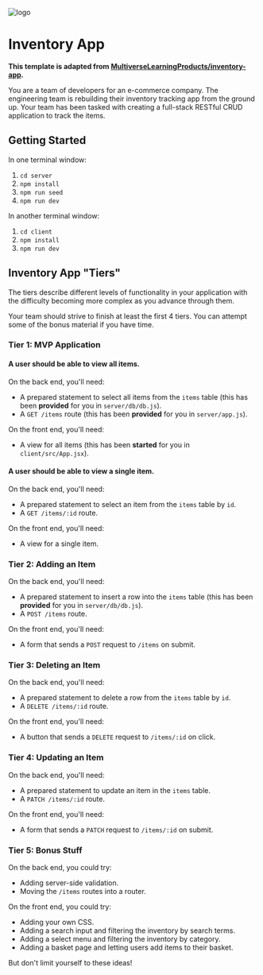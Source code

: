![logo](https://user-images.githubusercontent.com/44912347/202296600-c5f247d6-9616-49db-88f0-38433429d781.jpg)

# Inventory App

**This template is adapted from [MultiverseLearningProducts/inventory-app](https://github.com/MultiverseLearningProducts/inventory-app).**

You are a team of developers for an e-commerce company. The engineering team is rebuilding their inventory tracking app from the ground up. Your team has been tasked with creating a full-stack RESTful CRUD application to track the items.

## Getting Started

In one terminal window:

1. `cd server`
2. `npm install`
3. `npm run seed`
4. `npm run dev`

In another terminal window:

1. `cd client`
2. `npm install`
3. `npm run dev`

## Inventory App "Tiers"

The tiers describe different levels of functionality in your application with the difficulty becoming more complex as you advance through them.

Your team should strive to finish at least the first 4 tiers. You can attempt some of the bonus material if you have time.

### Tier 1: MVP Application

#### A user should be able to view all items.

On the back end, you'll need:

- A prepared statement to select all items from the `items` table (this has been **provided** for you in `server/db/db.js`).
- A `GET /items` route (this has been **provided** for you in `server/app.js`).

On the front end, you'll need:

- A view for all items (this has been **started** for you in `client/src/App.jsx`).

#### A user should be able to view a single item.

On the back end, you'll need:

- A prepared statement to select an item from the `items` table by `id`.
- A `GET /items/:id` route.

On the front end, you'll need:

- A view for a single item.

### Tier 2: Adding an Item

On the back end, you'll need:

- A prepared statement to insert a row into the `items` table (this has been **provided** for you in `server/db/db.js`).
- A `POST /items` route.

On the front end, you'll need:

- A form that sends a `POST` request to `/items` on submit.

### Tier 3: Deleting an Item

On the back end, you'll need:

- A prepared statement to delete a row from the `items` table by `id`.
- A `DELETE /items/:id` route.

On the front end, you'll need:

- A button that sends a `DELETE` request to `/items/:id` on click.

### Tier 4: Updating an Item

On the back end, you'll need:

- A prepared statement to update an item in the `items` table.
- A `PATCH /items/:id` route.

On the front end, you'll need:

- A form that sends a `PATCH` request to `/items/:id` on submit.

### Tier 5: Bonus Stuff

On the back end, you could try:

- Adding server-side validation.
- Moving the `/items` routes into a router.

On the front end, you could try:

- Adding your own CSS.
- Adding a search input and filtering the inventory by search terms.
- Adding a select menu and filtering the inventory by category.
- Adding a basket page and letting users add items to their basket.

But don't limit yourself to these ideas!
